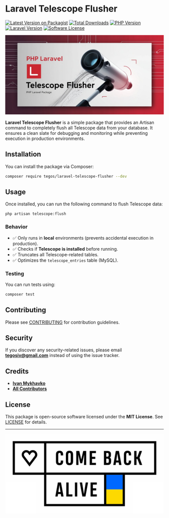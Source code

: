 # Laravel Telescope Flusher

[![Latest Version on Packagist](https://img.shields.io/packagist/v/tegos/laravel-telescope-flusher.svg?style=flat-square)](https://packagist.org/packages/tegos/laravel-telescope-flusher)
[![Total Downloads](https://img.shields.io/packagist/dt/tegos/laravel-telescope-flusher.svg?style=flat-square)](https://packagist.org/packages/tegos/laravel-telescope-flusher)
[![PHP Version](https://img.shields.io/badge/PHP-8.1%2B-blue)](https://www.php.net/)
[![Laravel Version](https://img.shields.io/badge/Laravel-10%2B-brightgreen)](https://laravel.com/)
[![Software License](https://img.shields.io/badge/license-MIT-brightgreen.svg)](LICENSE.md)

![Laravel Telescope Flusher](assets/poster.jpg)

**Laravel Telescope Flusher** is a simple package that provides an Artisan command to completely flush all Telescope
data from your database. It ensures a clean slate for debugging and monitoring while preventing execution in production
environments.

## Installation

You can install the package via Composer:

```bash
composer require tegos/laravel-telescope-flusher --dev
```

## Usage

Once installed, you can run the following command to flush Telescope data:

```bash
php artisan telescope:flush
```

### Behavior

- ✅ Only runs in **local** environments (prevents accidental execution in production).
- ✅ Checks if **Telescope is installed** before running.
- ✅ Truncates all Telescope-related tables.
- ✅ Optimizes the `telescope_entries` table (MySQL).

### Testing

You can run tests using:

```bash
composer test
```

## Contributing

Please see [CONTRIBUTING](CONTRIBUTING.md) for contribution guidelines.

## Security

If you discover any security-related issues, please email **tegosiv@gmail.com** instead of using the issue tracker.

## Credits

- **[Ivan Mykhavko](https://github.com/tegos)**
- **[All Contributors](../../contributors)**

## License

This package is open-source software licensed under the **MIT License**. See [LICENSE](LICENSE.md) for details.

---

<p align="center">
  <a href="https://savelife.in.ua/en/donate-en/" target="_blank">
    <img src="./assets/come-back-alive.svg" alt="Donate"/>
  </a>
</p> 
